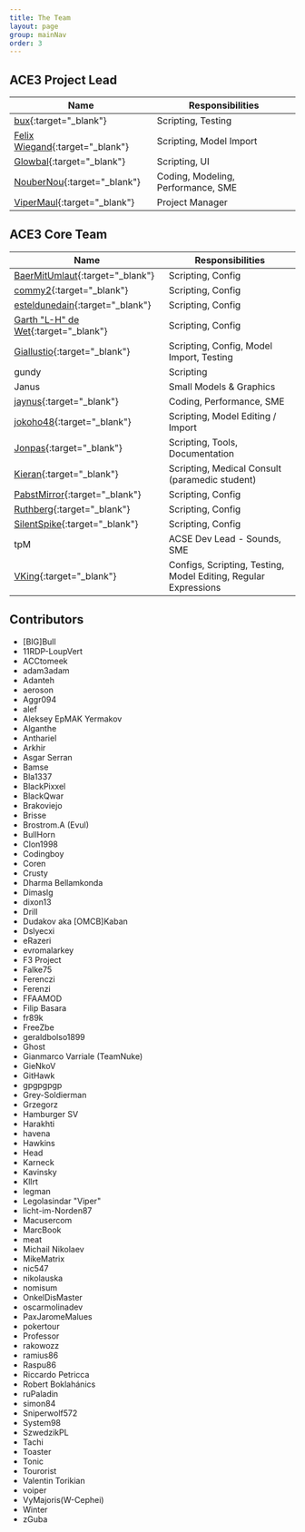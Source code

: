 ```yaml
---
title: The Team
layout: page
group: mainNav
order: 3
---
```


## ACE3 Project Lead

Name | Responsibilities
--- | ---
[bux](https://github.com/bux578){:target="_blank"} | Scripting, Testing
[Felix Wiegand](https://github.com/koffeinflummi){:target="_blank"} | Scripting, Model Import
[Glowbal](https://github.com/glowbal){:target="_blank"} | Scripting, UI
[NouberNou](https://github.com/Noubernou){:target="_blank"} | Coding, Modeling, Performance, SME
[ViperMaul](https://github.com/vipermaul){:target="_blank"} | Project Manager

## ACE3 Core Team

Name | Responsibilities
--- | ---
[BaerMitUmlaut](https://github.com/BaerMitUmlaut){:target="_blank"} | Scripting, Config
[commy2](https://github.com/commy2){:target="_blank"} | Scripting, Config
[esteldunedain](https://github.com/esteldunedain){:target="_blank"} | Scripting, Config
[Garth "L-H" de Wet](https://github.com/CorruptedHeart){:target="_blank"} | Scripting, Config
[Giallustio](https://github.com/Giallustio){:target="_blank"} | Scripting, Config, Model Import, Testing
gundy| Scripting
Janus | Small Models & Graphics
[jaynus](https://github.com/jaynus){:target="_blank"} | Coding, Performance, SME
[jokoho48](https://github.com/jokoho48){:target="_blank"} | Scripting, Model Editing / Import
[Jonpas](https://github.com/Jonpas){:target="_blank"} | Scripting, Tools, Documentation
[Kieran](https://github.com/kieran-s){:target="_blank"} | Scripting, Medical Consult (paramedic student)
[PabstMirror](https://github.com/PabstMirror){:target="_blank"} | Scripting, Config
[Ruthberg](https://github.com/ulteq){:target="_blank"} | Scripting, Config
[SilentSpike](https://github.com/SilentSpike){:target="_blank"} | Scripting, Config
tpM | ACSE Dev Lead - Sounds, SME
[VKing](https://github.com/VKing6){:target="_blank"} | Configs, Scripting, Testing, Model Editing, Regular Expressions


## Contributors

* [BIG]Bull
* 11RDP-LoupVert
* ACCtomeek
* adam3adam
* Adanteh
* aeroson
* Aggr094
* alef
* Aleksey EpMAK Yermakov
* Alganthe
* Anthariel
* Arkhir
* Asgar Serran
* Bamse
* Bla1337
* BlackPixxel
* BlackQwar
* Brakoviejo
* Brisse
* Brostrom.A (Evul)
* BullHorn
* Clon1998
* Codingboy
* Coren
* Crusty
* Dharma Bellamkonda
* Dimaslg
* dixon13
* Drill
* Dudakov aka [OMCB]Kaban
* Dslyecxi
* eRazeri
* evromalarkey
* F3 Project
* Falke75
* Ferenczi
* Ferenzi
* FFAAMOD
* Filip Basara
* fr89k
* FreeZbe
* geraldbolso1899
* Ghost
* Gianmarco Varriale (TeamNuke)
* GieNkoV
* GitHawk
* gpgpgpgp
* Grey-Soldierman
* Grzegorz
* Hamburger SV
* Harakhti
* havena
* Hawkins
* Head
* Karneck
* Kavinsky
* Kllrt
* legman
* Legolasindar "Viper"
* licht-im-Norden87
* Macusercom
* MarcBook
* meat
* Michail Nikolaev
* MikeMatrix
* nic547
* nikolauska
* nomisum
* OnkelDisMaster
* oscarmolinadev
* PaxJaromeMalues
* pokertour
* Professor
* rakowozz
* ramius86
* Raspu86
* Riccardo Petricca
* Robert Boklahánics
* ruPaladin
* simon84
* Sniperwolf572
* System98
* SzwedzikPL
* Tachi
* Toaster
* Tonic
* Tourorist
* Valentin Torikian
* voiper
* VyMajoris(W-Cephei)
* Winter
* zGuba
